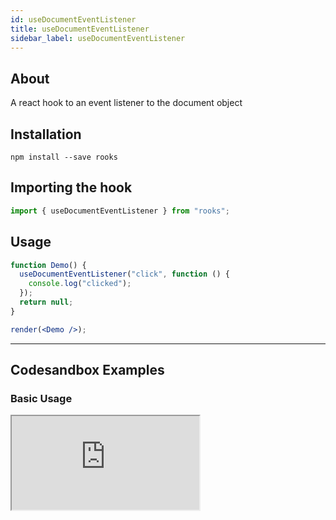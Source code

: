 ```yaml
---
id: useDocumentEventListener
title: useDocumentEventListener
sidebar_label: useDocumentEventListener
---
```


## About

A react hook to an event listener to the document object

[//]: # "Main"

## Installation

    npm install --save rooks

## Importing the hook

```javascript
import { useDocumentEventListener } from "rooks";
```

## Usage

```jsx
function Demo() {
  useDocumentEventListener("click", function () {
    console.log("clicked");
  });
  return null;
}

render(<Demo />);
```

---

## Codesandbox Examples

### Basic Usage

<iframe src="https://codesandbox.io/embed/usedocumenteventlistener-ebpcc?fontsize=14&hidenavigation=1&theme=dark"
   style={{
    width: "100%",
    height: 500,
    border: 0,
    borderRadius: 4,
    overflow: "hidden"
  }} 
title="useDocumentEventListener"
allow="accelerometer; ambient-light-sensor; camera; encrypted-media; geolocation; gyroscope; hid; microphone; midi; payment; usb; vr; xr-spatial-tracking"
sandbox="allow-forms allow-modals allow-popups allow-presentation allow-same-origin allow-scripts"
/>

## Join Bhargav's discord server

You can click on the floating discord icon at the bottom right of the screen and talk to us in our server.
